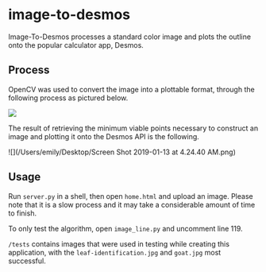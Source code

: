 # image-to-desmos

Image-To-Desmos processes a standard color image and plots the outline onto the popular calculator app, Desmos. 

## Process
OpenCV was used to convert the image into a plottable format, through the following process as pictured below. 

![](image_processing.png)

The result of retrieving the minimum viable points necessary to construct an image and plotting it onto the Desmos API is the following. 

![](/Users/emily/Desktop/Screen Shot 2019-01-13 at 4.24.40 AM.png)

## Usage
Run `server.py` in a shell, then open `home.html` and upload an image. Please note that it is a slow process and it may take a considerable amount of time to finish. 

To only test the algorithm, open `image_line.py` and uncomment line 119. 

`/tests` contains images that were used in testing while creating this application, with the `leaf-identification.jpg` and `goat.jpg` most successful. 